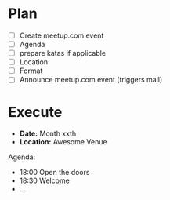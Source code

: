 # Plan
- [ ] Create meetup.com event
- [ ] Agenda
- [ ] prepare katas if applicable
- [ ] Location
- [ ] Format
- [ ] Announce meetup.com event (triggers mail)

# Execute
- **Date:** Month xxth
- **Location:** Awesome Venue

Agenda:
- 18:00 Open the doors 
- 18:30 Welcome 
- ...
